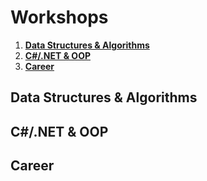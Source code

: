 # Workshops

1. [**Data Structures & Algorithms**](#sda)
2. [**C#/.NET & OOP**](#c-sharp)
3. [**Career**](#career)

<a id="dsa"></a>

## Data Structures & Algorithms

<a id="c-sharp"></a>

## C#/.NET & OOP

<a id="career"></a>

## Career
